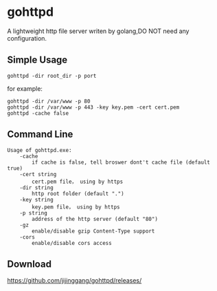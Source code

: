 # gohttpd
A lightweight http file server writen by golang,DO NOT need any configuration. 

## Simple Usage

	gohttpd -dir root_dir -p port

for example:

	gohttpd -dir /var/www -p 80
	gohttpd -dir /var/www -p 443 -key key.pem -cert cert.pem
	gohttpd -cache false

## Command Line
	Usage of gohttpd.exe:
		-cache
			if cache is false, tell broswer dont't cache file (default true)
		-cert string
			cert.pem file， using by https
		-dir string
			http root folder (default ".")	
		-key string
			key.pem file， using by https
		-p string
			address of the http server (default "80")
		-gz 
			enable/disable gzip Content-Type support
		-cors 
			enable/disable cors access

## Download
<https://github.com/jijinggang/gohttpd/releases/>


